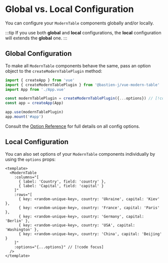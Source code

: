 # Global vs. Local Configuration

You can configure your `ModernTable` components globally and/or locally.

:::tip
If you use both **global** and **local** configurations, the **local** configuration will extends the **global** one.
:::

## Global Configuration

To make all `ModernTable` components behave the same, pass an option object to the `createModernTablePlugin` method:

```js
import { createApp } from 'vue'
import { createModernTablePlugin } from '@bastien-j/vue-modern-table'
import App from './App.vue'

const modernTablePlugin = createModernTablePlugin({...options}) // [!code focus]
const app = createApp(App)

app.use(modernTablePlugin)
app.mount('#app')
```

Consult the [Option Reference](../reference/plugin-options) for full details on all config options.

## Local Configuration

You can also set options of your `ModernTable` components individually by using the `options` props:

```vue
<template>
  <ModernTable
    :columns="[
      { label: 'Country', field: 'country' },
      { label: 'Capital', field: 'capital' }
    ]"
    :rows="[
      { key: <random-unique-key>, country: 'Ukraine', capital: 'Kiev' },
      { key: <random-unique-key>, country: 'France', capital: 'Paris' },
      { key: <random-unique-key>, country: 'Germany', capital: 'Berlin' },
      { key: <random-unique-key>, country: 'USA', capital: 'Washington' },
      { key: <random-unique-key>, country: 'China', capital: 'Beijing' }
    ]"
    :options="{...options}" // [!code focus]
  />
</template>
```